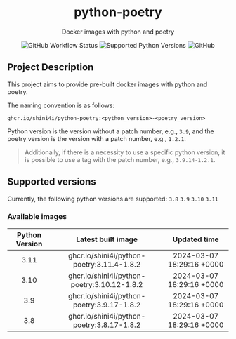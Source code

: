 <div align="center">

# python-poetry

Docker images with python and poetry

![GitHub Workflow Status](https://img.shields.io/github/actions/workflow/status/shini4i/docker-python-poetry/update_readme.yml?branch=main&style=plastic)
![Supported Python Versions](https://img.shields.io/badge/python-3.8%20%7C%203.9%20%7C%203.10%20%7C%203.11-blue?style=plastic)
![GitHub](https://img.shields.io/github/license/shini4i/python-poetry?style=plastic)

</div>

## Project Description

This project aims to provide pre-built docker images with python and poetry.

The naming convention is as follows:
```
ghcr.io/shini4i/python-poetry:<python_version>-<poetry_version>
```
Python version is the version without a patch number, e.g., `3.9`, and the poetry version is the version with a patch number, e.g., `1.2.1`.

> Additionally, if there is a necessity to use a specific python version, it is possible to use a tag with the patch number, e.g., `3.9.14-1.2.1`.

## Supported versions

Currently, the following python versions are supported: `3.8` `3.9` `3.10` `3.11`

### Available images
<!-- table_start -->
| Python Version |              Latest built image             |        Updated time       |
|:--------------:|:-------------------------------------------:|:-------------------------:|
|      3.11      |  ghcr.io/shini4i/python-poetry:3.11.4-1.8.2 | 2024-03-07 18:29:16 +0000 |
|      3.10      | ghcr.io/shini4i/python-poetry:3.10.12-1.8.2 | 2024-03-07 18:29:16 +0000 |
|      3.9       |  ghcr.io/shini4i/python-poetry:3.9.17-1.8.2 | 2024-03-07 18:29:16 +0000 |
|      3.8       |  ghcr.io/shini4i/python-poetry:3.8.17-1.8.2 | 2024-03-07 18:29:16 +0000 |
<!-- table_end -->
